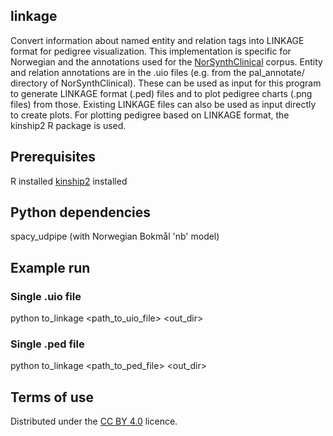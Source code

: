 ## linkage

Convert information about named entity and relation tags into LINKAGE format for pedigree visualization. This implementation is specific for Norwegian and the annotations used for the [NorSynthClinical](https://github.com/ltgoslo/NorSynthClinical) corpus.
Entity and relation annotations are in the .uio files (e.g. from the pal_annotate/ directory of NorSynthClinical). These can be used as input for this program to generate LINKAGE format (.ped) files and to plot pedigree charts (.png files) from those. Existing LINKAGE files can also be used as input directly to create plots. 
For plotting pedigree based on LINKAGE format, the kinship2 R package is used.

## Prerequisites

R installed
[kinship2](https://cran.r-project.org/web/packages/kinship2/index.html) installed

## Python dependencies

spacy_udpipe (with Norwegian Bokmål 'nb' model)

## Example run

### Single .uio file
python to_linkage <path_to_uio_file> <out_dir>

### Single .ped file
python to_linkage <path_to_ped_file> <out_dir>

## Terms of use

Distributed under the [CC BY 4.0](https://creativecommons.org/licenses/by/4.0/) licence.